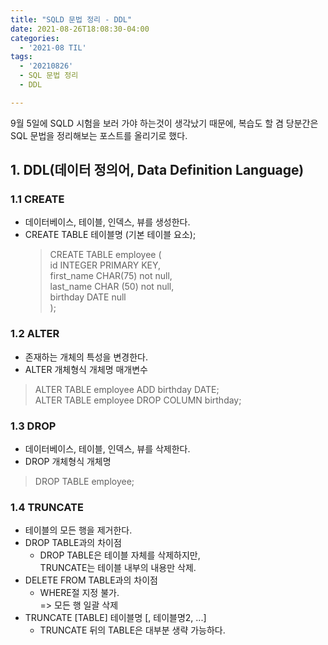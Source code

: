 ```yaml
---
title: "SQLD 문법 정리 - DDL"
date: 2021-08-26T18:08:30-04:00
categories:
  - '2021-08 TIL'
tags:
  - '20210826'
  - SQL 문법 정리
  - DDL

---
```


9월 5일에 SQLD 시험을 보러 가야 하는것이 생각났기 때문에, 복습도 할 겸 당분간은 SQL 문법을 정리해보는 포스트를 올리기로 했다.

## 1. DDL(데이터 정의어, Data Definition Language)

### 1.1 CREATE
* 데이터베이스, 테이블, 인덱스, 뷰를 생성한다.
* CREATE TABLE 테이블명 (기본 테이블 요소);
  > CREATE TABLE employee (  
  > id INTEGER PRIMARY KEY,  
  > first_name CHAR(75) not null,  
  > last_name CHAR (50) not null,  
  > birthday DATE null  
  >);
 
### 1.2 ALTER
 * 존재하는 개체의 특성을 변경한다.
 * ALTER 개체형식 개체명 매개변수
  > ALTER TABLE employee ADD birthday DATE;  
  > ALTER TABLE employee DROP COLUMN birthday;

### 1.3 DROP
 * 데이터베이스, 테이블, 인덱스, 뷰를 삭제한다.
 * DROP 개체형식 개체명
  > DROP TABLE employee;

### 1.4 TRUNCATE
* 테이블의 모든 행을 제거한다.
* DROP TABLE과의 차이점
  * DROP TABLE은 테이블 자체를 삭제하지만,  
  TRUNCATE는 테이블 내부의 내용만 삭제.  
* DELETE FROM TABLE과의 차이점
  * WHERE절 지정 불가.  
  => 모든 행 일괄 삭제
* TRUNCATE [TABLE] 테이블명 [, 테이블명2, ...]
  * TRUNCATE 뒤의 TABLE은 대부분 생략 가능하다.


